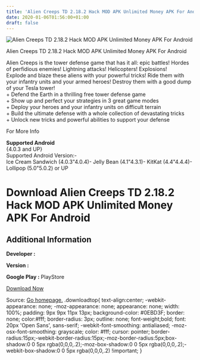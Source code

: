 ```yaml
---
title: 'Alien Creeps TD 2.18.2 Hack MOD APK Unlimited Money APK For Android'
date: 2020-01-06T01:56:00+01:00
draft: false
---
```


![Alien Creeps TD 2.18.2 Hack MOD APK Unlimited Money APK For Android](https://i0.wp.com/apkhome.net/wp-content/uploads/2017/12/Alien-Creeps-TD-2.18.2.png "Alien Creeps TD 2.18.2 Hack MOD APK Unlimited Money APK For Android")

  

Alien Creeps TD 2.18.2 Hack MOD APK Unlimited Money APK For Android

Alien Creeps is the tower defense game that has it all: epic battles! Hordes of perfidious enemies! Lightning attacks! Helicopters! Explosions!  
Explode and blaze these aliens with your powerful tricks! Ride them with your infantry units and your armed heroes! Destroy them with a good dump of your Tesla tower!  
\+ Defend the Earth in a thrilling free tower defense game  
\+ Show up and perfect your strategies in 3 great game modes  
\+ Deploy your heroes and your infantry units on difficult terrain  
\+ Build the ultimate defense with a whole collection of devastating tricks  
\+ Unlock new tricks and powerful abilities to support your defense

For More Info

**Supported Android**  
{4.0.3 and UP}  
Supported Android Version:-  
Ice Cream Sandwich (4.0.3"4.0.4)- Jelly Bean (4.1"4.3.1)- KitKat (4.4"4.4.4)- Lollipop (5.0"5.0.2) or UP

Download Alien Creeps TD 2.18.2 Hack MOD APK Unlimited Money APK For Android
============================================================================

Additional Information
----------------------

**Developer :**

**Version :**

**Google Play :** PlayStore

  

[Download Now](https://store4app.co/post/alien-creeps-td-2-18-2-hack-mod-apk-unlimited-money-apk-for-android_1573672230)

  
Source: [Go homepage.](https://store4app.co/post/alien-creeps-td-2-18-2-hack-mod-apk-unlimited-money-apk-for-android_1573672230) .downloadtop{ text-align:center; -webkit-appearance: none; -moz-appearance: none; appearance: none; width: 100%; padding: 9px 9px 11px 13px; background-color: #0EBD3F; border: none; color:#fff; border-radius: 3px; outline: none; font-weight;bold; font: 20px 'Open Sans', sans-serif; -webkit-font-smoothing: antialiased; -moz-osx-font-smoothing: grayscale; color: #fff; cursor: pointer; border-radius:15px;-webkit-border-radius:15px;-moz-border-radius:5px;box-shadow:0 0 5px rgba(0,0,0,.2);-moz-box-shadow:0 0 5px rgba(0,0,0,.2);-webkit-box-shadow:0 0 5px rgba(0,0,0,.2) !important; }